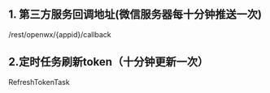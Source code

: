 ## 1. 第三方服务回调地址(微信服务器每十分钟推送一次)

/rest/openwx/{appid}/callback

## 2.定时任务刷新token（十分钟更新一次）

RefreshTokenTask